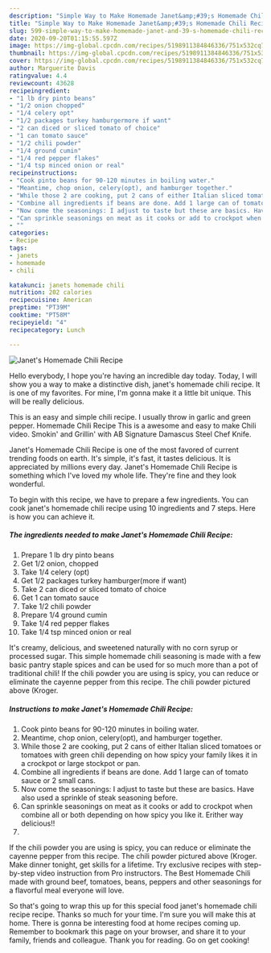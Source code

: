 ```yaml
---
description: "Simple Way to Make Homemade Janet&amp;#39;s Homemade Chili Recipe"
title: "Simple Way to Make Homemade Janet&amp;#39;s Homemade Chili Recipe"
slug: 599-simple-way-to-make-homemade-janet-and-39-s-homemade-chili-recipe
date: 2020-09-20T01:15:55.597Z
image: https://img-global.cpcdn.com/recipes/5198911384846336/751x532cq70/janets-homemade-chili-recipe-recipe-main-photo.jpg
thumbnail: https://img-global.cpcdn.com/recipes/5198911384846336/751x532cq70/janets-homemade-chili-recipe-recipe-main-photo.jpg
cover: https://img-global.cpcdn.com/recipes/5198911384846336/751x532cq70/janets-homemade-chili-recipe-recipe-main-photo.jpg
author: Marguerite Davis
ratingvalue: 4.4
reviewcount: 43628
recipeingredient:
- "1 lb dry pinto beans"
- "1/2 onion chopped"
- "1/4 celery opt"
- "1/2 packages turkey hamburgermore if want"
- "2 can diced or sliced tomato of choice"
- "1 can tomato sauce"
- "1/2 chili powder"
- "1/4 ground cumin"
- "1/4 red pepper flakes"
- "1/4 tsp minced onion or real"
recipeinstructions:
- "Cook pinto beans for 90-120 minutes in boiling water."
- "Meantime, chop onion, celery(opt), and hamburger together."
- "While those 2 are cooking, put 2 cans of either Italian sliced tomatoes or tomatoes with green chili depending on how spicy your family likes it in a crockpot or large stockpot or pan."
- "Combine all ingredients if beans are done. Add 1 large can of tomato sauce or 2 small cans."
- "Now come the seasonings: I adjust to taste but these are basics. Have also used a sprinkle of steak seasoning before."
- "Can sprinkle seasonings on meat as it cooks or add to crockpot when combine all or both depending on how spicy you like it. Erither way delicious!!"
- ""
categories:
- Recipe
tags:
- janets
- homemade
- chili

katakunci: janets homemade chili 
nutrition: 202 calories
recipecuisine: American
preptime: "PT39M"
cooktime: "PT58M"
recipeyield: "4"
recipecategory: Lunch

---
```



![Janet&#39;s Homemade Chili Recipe](https://img-global.cpcdn.com/recipes/5198911384846336/751x532cq70/janets-homemade-chili-recipe-recipe-main-photo.jpg)

Hello everybody, I hope you're having an incredible day today. Today, I will show you a way to make a distinctive dish, janet&#39;s homemade chili recipe. It is one of my favorites. For mine, I'm gonna make it a little bit unique. This will be really delicious.

This is an easy and simple chili recipe. I usually throw in garlic and green pepper. Homemade Chili Recipe This is a awesome and easy to make Chili video. Smokin&#39; and Grillin&#39; with AB Signature Damascus Steel Chef Knife.

Janet&#39;s Homemade Chili Recipe is one of the most favored of current trending foods on earth. It's simple, it's fast, it tastes delicious. It is appreciated by millions every day. Janet&#39;s Homemade Chili Recipe is something which I've loved my whole life. They're fine and they look wonderful.


To begin with this recipe, we have to prepare a few ingredients. You can cook janet&#39;s homemade chili recipe using 10 ingredients and 7 steps. Here is how you can achieve it.

<!--inarticleads1-->

##### The ingredients needed to make Janet&#39;s Homemade Chili Recipe:

1. Prepare 1 lb dry pinto beans
1. Get 1/2 onion, chopped
1. Take 1/4 celery (opt)
1. Get 1/2 packages turkey hamburger(more if want)
1. Take 2 can diced or sliced tomato of choice
1. Get 1 can tomato sauce
1. Take 1/2 chili powder
1. Prepare 1/4 ground cumin
1. Take 1/4 red pepper flakes
1. Take 1/4 tsp minced onion or real


It&#39;s creamy, delicious, and sweetened naturally with no corn syrup or processed sugar. This simple homemade chili seasoning is made with a few basic pantry staple spices and can be used for so much more than a pot of traditional chili! If the chili powder you are using is spicy, you can reduce or eliminate the cayenne pepper from this recipe. The chili powder pictured above (Kroger. 

<!--inarticleads2-->

##### Instructions to make Janet&#39;s Homemade Chili Recipe:

1. Cook pinto beans for 90-120 minutes in boiling water.
1. Meantime, chop onion, celery(opt), and hamburger together.
1. While those 2 are cooking, put 2 cans of either Italian sliced tomatoes or tomatoes with green chili depending on how spicy your family likes it in a crockpot or large stockpot or pan.
1. Combine all ingredients if beans are done. Add 1 large can of tomato sauce or 2 small cans.
1. Now come the seasonings: I adjust to taste but these are basics. Have also used a sprinkle of steak seasoning before.
1. Can sprinkle seasonings on meat as it cooks or add to crockpot when combine all or both depending on how spicy you like it. Erither way delicious!!
1. 


If the chili powder you are using is spicy, you can reduce or eliminate the cayenne pepper from this recipe. The chili powder pictured above (Kroger. Make dinner tonight, get skills for a lifetime. Try exclusive recipes with step-by-step video instruction from Pro instructors. The Best Homemade Chili made with ground beef, tomatoes, beans, peppers and other seasonings for a flavorful meal everyone will love. 

So that's going to wrap this up for this special food janet&#39;s homemade chili recipe recipe. Thanks so much for your time. I'm sure you will make this at home. There is gonna be interesting food at home recipes coming up. Remember to bookmark this page on your browser, and share it to your family, friends and colleague. Thank you for reading. Go on get cooking!
